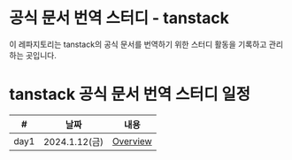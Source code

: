 # 공식 문서 번역 스터디 - tanstack

이 레파지토리는 tanstack의 공식 문서를 번역하기 위한 스터디 활동을 기록하고 관리하는 곳입니다.

# tanstack 공식 문서 번역 스터디 일정

| #    | 날짜          | 내용                        |
| ---- | ------------- | --------------------------- |
| day1 | 2024.1.12(금) | [Overview](0_Main/main.mdx) |
